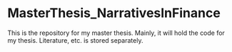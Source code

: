 # MasterThesis_NarrativesInFinance

This is the repository for my master thesis. Mainly, it will hold the code for my thesis. Literature, etc. is stored separately.
